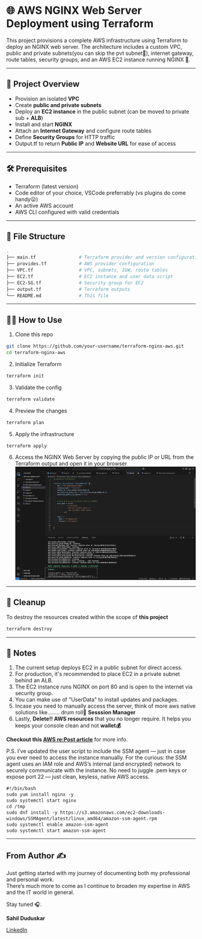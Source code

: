 # 🌐 AWS NGINX Web Server Deployment using Terraform

This project provisions a complete AWS infrastructure using Terraform to deploy an NGINX web server. The architecture includes a custom VPC, public and private subnets(you can skip the pvt subnet🙂), internet gateway, route tables, security groups, and an AWS EC2 instance running NGINX 💪.

---

## 🚀 Project Overview

- Provision an isolated **VPC**
- Create **public and private subnets**
- Deploy an **EC2 instance** in the public subnet (can be moved to private sub + **ALB**)
- Install and start **NGINX**
- Attach an **Internet Gateway** and configure route tables
- Define **Security Groups** for HTTP traffic
- Output.tf to return **Public IP** and **Website URL** for ease of access

---

## 🛠️ Prerequisites
- Terraform (latest version)
- Code editor of your choice, VSCode preferrably (vs plugins do come handy😛)
- An active AWS account
- AWS CLI configured with valid credentials

---

## 📁 File Structure

```bash
.
├── main.tf                # Terraform provider and version configuration
├── provides.tf            # AWS provider configuration
├── VPC.tf                 # VPC, subnets, IGW, route tables
├── EC2.tf                 # EC2 instance and user data script
├── EC2-SG.tf              # Security group for EC2
├── output.tf              # Terraform outputs
└── README.md              # This file

```
---

## 🧑‍💻 How to Use
1. Clone this repo
```bash
git clone https://github.com/your-username/terraform-nginx-aws.git
cd terraform-nginx-aws
```

2. Initialize Terraform
```bash
terraform init
```

3. Validate the config
```bash
terraform validate
```

4. Preview the changes
```bash
terraform plan
```

5. Apply the infrastructure
```bash
terraform apply
```

6. Access the NGINX Web Server by copying the public IP or URL from the Terraform output and open it in your browser
   ![](https://github.com/sa-uwu/Projects/blob/main/Terraform/Images/Output.png)

---

## 🧹 Cleanup
 To destroy the resources created within the scope of **this project**
```bash
terraform destroy
```


---

## 📌 Notes

1. The current setup deploys EC2 in a public subnet for direct access.
2. For production, it's recommended to place EC2 in a private subnet behind an ALB.
3. The EC2 instance runs NGINX on port 80 and is open to the internet via security group.
4. You can make use of "UserData" to install updates and packages.
5. Incase you need to manually access the server, think of more aws native solutions like........ drum roll🥁
**Sesssion Manager**
6. Lastly, **Delete‼️ AWS resources** that you no longer require. 
It helps you keeps your console clean and not **wallet💰**

**Checkout this [AWS re:Post article](https://repost.aws/knowledge-center/install-ssm-agent-ec2-linux)** for more info.

P.S. I’ve updated the user script to include the SSM agent — just in case you ever need to access the instance manually. For the curious: the SSM agent uses an IAM role and AWS’s internal (and encrypted) network to securely communicate with the instance. No need to juggle .pem keys or expose port 22 — just clean, keyless, native AWS access.
```
#!/bin/bash
sudo yum install nginx -y
sudo systemctl start nginx
cd /tmp
sudo dnf install -y https://s3.amazonaws.com/ec2-downloads-windows/SSMAgent/latest/linux_amd64/amazon-ssm-agent.rpm
sudo systemctl enable amazon-ssm-agent
sudo systemctl start amazon-ssm-agent
```

---
## From Author ✍️

Just getting started with my journey of documenting both my professional and personal work.  
There’s much more to come as I continue to broaden my expertise in AWS and the IT world in general.


Stay tuned 🎧.


**Sahil Duduskar**

[LinkedIn](https://www.linkedin.com/in/sahil-duduskar-%E2%98%81%EF%B8%8F-266274225?lipi=urn%3Ali%3Apage%3Ad_flagship3_profile_view_base_contact_details%3B2ydZuVW0SOW24I6D52ZtwA%3D%3D)













